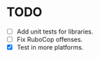 TODO
====

* [ ] Add unit tests for libraries.
* [ ] Fix RuboCop offenses.
* [x] Test in more platforms.
